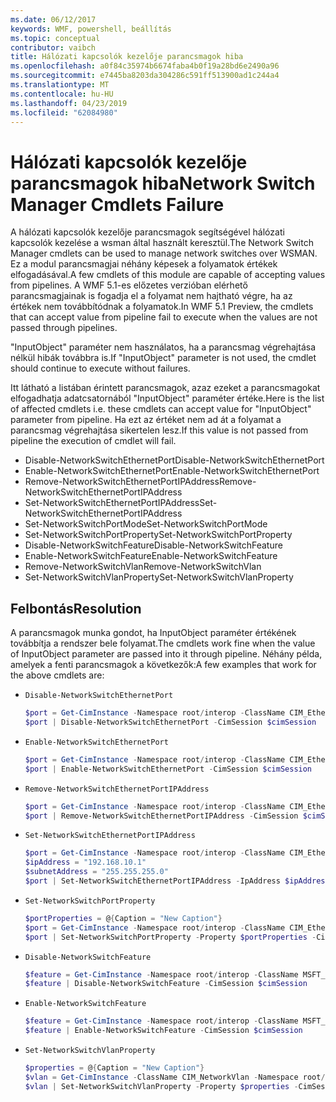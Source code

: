 ```yaml
---
ms.date: 06/12/2017
keywords: WMF, powershell, beállítás
ms.topic: conceptual
contributor: vaibch
title: Hálózati kapcsolók kezelője parancsmagok hiba
ms.openlocfilehash: a0f84c35974b6674faba4b0f19a28bd6e2490a96
ms.sourcegitcommit: e7445ba8203da304286c591ff513900ad1c244a4
ms.translationtype: MT
ms.contentlocale: hu-HU
ms.lasthandoff: 04/23/2019
ms.locfileid: "62084980"
---
```

# <a name="network-switch-manager-cmdlets-failure"></a><span data-ttu-id="402e0-103">Hálózati kapcsolók kezelője parancsmagok hiba</span><span class="sxs-lookup"><span data-stu-id="402e0-103">Network Switch Manager Cmdlets Failure</span></span>

<span data-ttu-id="402e0-104">A hálózati kapcsolók kezelője parancsmagok segítségével hálózati kapcsolók kezelése a wsman által használt keresztül.</span><span class="sxs-lookup"><span data-stu-id="402e0-104">The Network Switch Manager cmdlets can be used to manage network switches over WSMAN.</span></span>
<span data-ttu-id="402e0-105">Ez a modul parancsmagjai néhány képesek a folyamatok értékek elfogadásával.</span><span class="sxs-lookup"><span data-stu-id="402e0-105">A few cmdlets of this module are capable of accepting values from pipelines.</span></span>
<span data-ttu-id="402e0-106">A WMF 5.1-es előzetes verzióban elérhető parancsmagjainak is fogadja el a folyamat nem hajtható végre, ha az értékek nem továbbítódnak a folyamatok.</span><span class="sxs-lookup"><span data-stu-id="402e0-106">In WMF 5.1 Preview, the cmdlets that can accept value from pipeline fail to execute when the values are not passed through pipelines.</span></span>

<span data-ttu-id="402e0-107">"InputObject" paraméter nem használatos, ha a parancsmag végrehajtása nélkül hibák továbbra is.</span><span class="sxs-lookup"><span data-stu-id="402e0-107">If "InputObject" parameter is not used, the cmdlet should continue to execute without failures.</span></span>

<span data-ttu-id="402e0-108">Itt látható a listában érintett parancsmagok, azaz ezeket a parancsmagokat elfogadhatja adatcsatornából "InputObject" paraméter értéke.</span><span class="sxs-lookup"><span data-stu-id="402e0-108">Here is the list of affected cmdlets i.e. these cmdlets can accept value for "InputObject" parameter from pipeline.</span></span>
<span data-ttu-id="402e0-109">Ha ezt az értéket nem ad át a folyamat a parancsmag végrehajtása sikertelen lesz.</span><span class="sxs-lookup"><span data-stu-id="402e0-109">If this value is not passed from pipeline the execution of cmdlet will fail.</span></span>

- <span data-ttu-id="402e0-110">Disable-NetworkSwitchEthernetPort</span><span class="sxs-lookup"><span data-stu-id="402e0-110">Disable-NetworkSwitchEthernetPort</span></span>
- <span data-ttu-id="402e0-111">Enable-NetworkSwitchEthernetPort</span><span class="sxs-lookup"><span data-stu-id="402e0-111">Enable-NetworkSwitchEthernetPort</span></span>
- <span data-ttu-id="402e0-112">Remove-NetworkSwitchEthernetPortIPAddress</span><span class="sxs-lookup"><span data-stu-id="402e0-112">Remove-NetworkSwitchEthernetPortIPAddress</span></span>
- <span data-ttu-id="402e0-113">Set-NetworkSwitchEthernetPortIPAddress</span><span class="sxs-lookup"><span data-stu-id="402e0-113">Set-NetworkSwitchEthernetPortIPAddress</span></span>
- <span data-ttu-id="402e0-114">Set-NetworkSwitchPortMode</span><span class="sxs-lookup"><span data-stu-id="402e0-114">Set-NetworkSwitchPortMode</span></span>
- <span data-ttu-id="402e0-115">Set-NetworkSwitchPortProperty</span><span class="sxs-lookup"><span data-stu-id="402e0-115">Set-NetworkSwitchPortProperty</span></span>
- <span data-ttu-id="402e0-116">Disable-NetworkSwitchFeature</span><span class="sxs-lookup"><span data-stu-id="402e0-116">Disable-NetworkSwitchFeature</span></span>
- <span data-ttu-id="402e0-117">Enable-NetworkSwitchFeature</span><span class="sxs-lookup"><span data-stu-id="402e0-117">Enable-NetworkSwitchFeature</span></span>
- <span data-ttu-id="402e0-118">Remove-NetworkSwitchVlan</span><span class="sxs-lookup"><span data-stu-id="402e0-118">Remove-NetworkSwitchVlan</span></span>
- <span data-ttu-id="402e0-119">Set-NetworkSwitchVlanProperty</span><span class="sxs-lookup"><span data-stu-id="402e0-119">Set-NetworkSwitchVlanProperty</span></span>

## <a name="resolution"></a><span data-ttu-id="402e0-120">Felbontás</span><span class="sxs-lookup"><span data-stu-id="402e0-120">Resolution</span></span>

<span data-ttu-id="402e0-121">A parancsmagok munka gondot, ha InputObject paraméter értékének továbbítja a rendszer bele folyamat.</span><span class="sxs-lookup"><span data-stu-id="402e0-121">The cmdlets work fine when the value of InputObject parameter are passed into it through pipeline.</span></span> <span data-ttu-id="402e0-122">Néhány példa, amelyek a fenti parancsmagok a következők:</span><span class="sxs-lookup"><span data-stu-id="402e0-122">A few examples that work for the above cmdlets are:</span></span>

- `Disable-NetworkSwitchEthernetPort`

  ```powershell
  $port = Get-CimInstance -Namespace root/interop -ClassName CIM_EthernetPort -CimSession $cimSession | Select-Object -First 1
  $port | Disable-NetworkSwitchEthernetPort -CimSession $cimSession
  ```

- `Enable-NetworkSwitchEthernetPort`

  ```powershell
  $port = Get-CimInstance -Namespace root/interop -ClassName CIM_EthernetPort -CimSession $cimSession | Select-Object -First 1
  $port | Enable-NetworkSwitchEthernetPort -CimSession $cimSession
  ```

- `Remove-NetworkSwitchEthernetPortIPAddress`

  ```powershell
  $port = Get-CimInstance -Namespace root/interop -ClassName CIM_EthernetPort -CimSession $cimSession | Select-Object -First 1
  $port | Remove-NetworkSwitchEthernetPortIPAddress -CimSession $cimSession
  ```

- `Set-NetworkSwitchEthernetPortIPAddress`

  ```powershell
  $port = Get-CimInstance -Namespace root/interop -ClassName CIM_EthernetPort -CimSession $cimSession | Select-Object -First 1
  $ipAddress = "192.168.10.1"
  $subnetAddress = "255.255.255.0"
  $port | Set-NetworkSwitchEthernetPortIPAddress -IpAddress $ipAddress -SubnetAddress $subnetAddress -CimSession $cimSession
  ```

- `Set-NetworkSwitchPortProperty`

  ```powershell
  $portProperties = @{Caption = "New Caption"}
  $port = Get-CimInstance -Namespace root/interop -ClassName CIM_EthernetPort -CimSession $cimSession | Select-Object -First 1
  $port | Set-NetworkSwitchPortProperty -Property $portProperties -CimSession $cimSession
  ```

- `Disable-NetworkSwitchFeature`

  ```powershell
  $feature = Get-CimInstance -Namespace root/interop -ClassName MSFT_Feature -CimSession $cimSession | Select-Object -First 1
  $feature | Disable-NetworkSwitchFeature -CimSession $cimSession
  ```

- `Enable-NetworkSwitchFeature`

  ```powershell
  $feature = Get-CimInstance -Namespace root/interop -ClassName MSFT_Feature -CimSession $cimSession | Select-Object -First 1
  $feature | Enable-NetworkSwitchFeature -CimSession $cimSession
  ```

- `Set-NetworkSwitchVlanProperty`

  ```powershell
  $properties = @{Caption = "New Caption"}
  $vlan = Get-CimInstance -ClassName CIM_NetworkVlan -Namespace root/interop -CimSession $cimSession | Select-Object -First 1
  $vlan | Set-NetworkSwitchVlanProperty -Property $properties -CimSession $cimSession
  ```